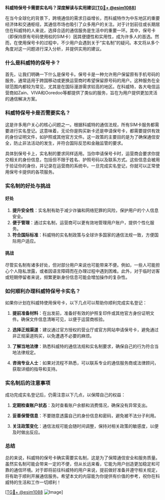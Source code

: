 **科威特保号卡需要实名吗？深度解读与实用建议[[TG💪+ @esim1088](https://t.me/s/esim1088)]**

在当今全球化的背景下，跨境通信的需求日益增长，而科威特作为中东地区的重要经济体和交通枢纽，其通信市场也吸引了众多用户的关注。对于计划前往或长期居住在科威特的人来说，选择合适的通信服务是生活中的重要一环。其中，保号卡（即保持原有号码使用权的SIM卡）因其便捷性和实用性，成为许多人的首选。然而，在使用保号卡的过程中，不少用户会遇到关于“实名制”的疑问。本文将从多个角度对这一问题进行深入分析，并提供实用的建议。

### 什么是科威特的保号卡？

首先，让我们明确一下什么是保号卡。保号卡是一种允许用户保留原有手机号码的服务，通常适用于跨国移动或更换运营商时希望保留原号码的用户。这种服务在全球范围内都较为常见，尤其是在国际漫游需求较高的地区。在科威特，各大电信运营商如Zain、VIVA和Ooredoo等都提供了类似的服务，旨在为用户提供更加灵活的通信解决方案。

### 科威特保号卡是否需要实名？

这是许多用户关心的核心问题之一。根据科威特的通信法规，所有SIM卡服务都需要进行实名登记。这意味着，无论你是购买新卡还是申请保号卡，都需要提供有效的身份证明文件，如护照或其他官方文件。这一政策的主要目的是为了确保通信安全，防止非法活动的发生，并符合国际反恐和金融监管的要求。

具体到保号卡上，实名制的要求同样适用。当你申请保号卡时，运营商会要求你提交相关的身份信息，包括但不限于姓名、护照号码以及联系方式。这些信息会被用于验证你的身份，并记录在运营商的系统中。一旦完成实名登记，你就可以正常使用保号卡提供的各项服务。

### 实名制的好处与挑战

#### 好处

1. **提升安全性**：实名制有助于减少诈骗和网络犯罪的风险，保护用户的个人信息安全。
2. **便于管理**：通过实名制，运营商可以更有效地管理用户账户，提供个性化服务。
3. **符合国际标准**：科威特的实名制政策与全球许多国家的通信法规一致，方便国际用户适应。

#### 挑战

尽管实名制有诸多好处，但对部分用户来说也可能带来不便。例如，一些人可能担心个人隐私泄露，或者因语言障碍而在办理过程中遇到困难。此外，对于临时访客或短期停留者来说，频繁更新身份信息可能会增加操作的复杂性。

### 如何顺利办理科威特保号卡实名？

如果你计划在科威特使用保号卡，以下几点可以帮助你顺利完成实名登记：

1. **提前准备材料**：在出发前，准备好有效的护照复印件或其他官方身份证明文件。确保文件信息清晰可见，以便于运营商核验。
   
2. **选择正规渠道**：建议通过官方授权的营业厅或官方网站申请保号卡，避免通过非正规渠道购买，以免遭遇不必要的麻烦。

3. **了解当地法律**：熟悉科威特的通信法规和实名制要求，确保自己的行为符合当地法律规定。

4. **咨询专业人士**：如果对流程不熟悉，可以联系专业的通信服务商或法律顾问，获取详细的指导和支持。

### 实名制后的注意事项

成功完成实名登记后，仍需注意以下几点，以保障自己的权益：

1. **定期检查账户状态**：及时查看账户余额和消费情况，确保没有异常支出。
   
2. **妥善保管信息**：不要随意透露自己的身份信息和密码，避免被不法分子利用。

3. **关注政策变化**：通信法规可能会随时间调整，保持对相关政策的敏感度，以便及时做出反应。

### 总结

总的来说，科威特的保号卡确实需要实名制，这是为了保障通信安全和服务质量。虽然实名制可能会带来一定的不便，但从长远来看，它能为用户创造更加稳定和可靠的通信环境。对于即将前往科威特的用户来说，提前做好准备并遵守相关规定，将有助于顺利开展通信服务。希望本文的内容能为你提供有价值的参考，祝你在科威特的生活和工作一切顺利！

[[TG💪+ @esim1088](https://t.me/s/esim1088) ![Image](https://i.postimg.cc/4NQfJmqS/Snipaste-2025-05-13-00-14-12.png)]